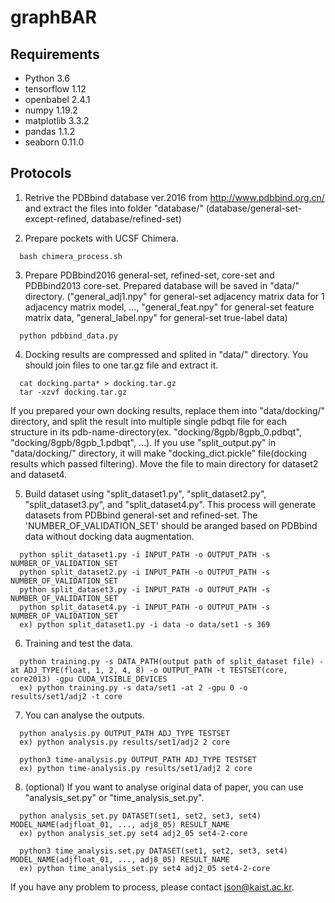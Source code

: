 # graphBAR

## Requirements
+ Python 3.6
+ tensorflow 1.12
+ openbabel 2.4.1
+ numpy 1.19.2
+ matplotlib 3.3.2
+ pandas 1.1.2
+ seaborn 0.11.0


## Protocols

1. Retrive the PDBbind database ver.2016 from http://www.pdbbind.org.cn/ and extract the files into folder "database/" 
(database/general-set-except-refined, database/refined-set)

2. Prepare pockets with UCSF Chimera.
```
  bash chimera_process.sh
```

3. Prepare PDBbind2016 general-set, refined-set, core-set and PDBbind2013 core-set. Prepared database will be saved in "data/" directory. 
("general_adj1.npy" for general-set adjacency matrix data for 1 adjacency matrix model, ..., "general_feat.npy" for general-set feature matrix data, "general_label.npy" for general-set true-label data)
```
  python pdbbind_data.py
```

4. Docking results are compressed and splited in "data/" directory. You should join files to one tar.gz file and extract it.
```
  cat docking.parta* > docking.tar.gz
  tar -xzvf docking.tar.gz
```
If you prepared your own docking results, replace them into "data/docking/" directory, and split the result into multiple single pdbqt file for each structure in its pdb-name-directory(ex. "docking/8gpb/8gpb_0.pdbqt", "docking/8gpb/8gpb_1.pdbqt", ...). If you use "split_output.py" in "data/docking/" directory, it will make "docking_dict.pickle" file(docking results which passed filtering). Move the file to main directory for dataset2 and dataset4.

5. Build dataset using "split_dataset1.py", "split_dataset2.py", "split_dataset3.py", and "split_dataset4.py". This process will generate datasets from PDBbind general-set and refined-set. The 'NUMBER_OF_VALIDATION_SET' should be aranged based on PDBbind data without docking data augmentation.
```
  python split_dataset1.py -i INPUT_PATH -o OUTPUT_PATH -s NUMBER_OF_VALIDATION_SET
  python split_dataset2.py -i INPUT_PATH -o OUTPUT_PATH -s NUMBER_OF_VALIDATION_SET
  python split_dataset3.py -i INPUT_PATH -o OUTPUT_PATH -s NUMBER_OF_VALIDATION_SET
  python split_dataset4.py -i INPUT_PATH -o OUTPUT_PATH -s NUMBER_OF_VALIDATION_SET
  ex) python split_dataset1.py -i data -o data/set1 -s 369
```

6. Training and test the data.
```
  python training.py -s DATA_PATH(output path of split_dataset file) -at ADJ_TYPE(float, 1, 2, 4, 8) -o OUTPUT_PATH -t TESTSET(core, core2013) -gpu CUDA_VISIBLE_DEVICES
  ex) python training.py -s data/set1 -at 2 -gpu 0 -o results/set1/adj2 -t core
```

7. You can analyse the outputs.
```
  python analysis.py OUTPUT_PATH ADJ_TYPE TESTSET
  ex) python analysis.py results/set1/adj2 2 core
  
  python3 time-analysis.py OUTPUT_PATH ADJ_TYPE TESTSET
  ex) python time-analysis.py results/set1/adj2 2 core
```

8. (optional) If you want to analyse original data of paper, you can use "analysis_set.py" or "time_analysis_set.py".
```
  python analysis_set.py DATASET(set1, set2, set3, set4) MODEL_NAME(adjfloat_01, ..., adj8_05) RESULT_NAME
  ex) python analysis_set.py set4 adj2_05 set4-2-core
  
  python3 time_analysis.set.py DATASET(set1, set2, set3, set4) MODEL_NAME(adjfloat_01, ..., adj8_05) RESULT_NAME
  ex) python time_analysis_set.py set4 adj2_05 set4-2-core
```

If you have any problem to process, please contact json@kaist.ac.kr.
